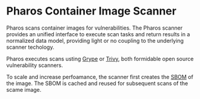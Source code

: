 # Pharos Container Image Scanner

Pharos scans container images for vulnerabilities. The Pharos scanner provides an unified interface to execute scan tasks and return results in a normalized data model, providing light or no coupling to the underlying scanner techology.

Pharos executes scans usting [Grype](https://github.com/anchore/grype) or [Trivy](https://trivy.dev/latest/), both formidable open source vulnerability scanners.

To scale and increase perfoamance, the scanner first creates the [SBOM](https://en.wikipedia.org/wiki/Software_supply_chain) of the image. The SBOM is cached and reused for subsequent scans of the scame image.

